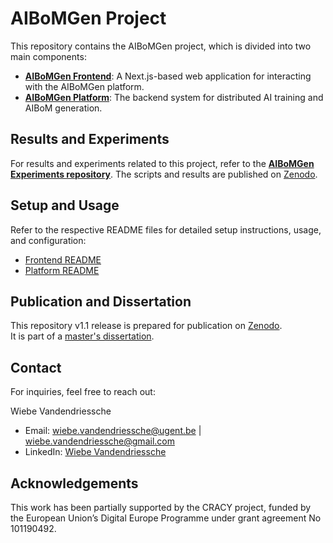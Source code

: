 # AIBoMGen Project

This repository contains the AIBoMGen project, which is divided into two main components:

- **[AIBoMGen Frontend](./aibomgen-frontend/README.md)**: A Next.js-based web application for interacting with the AIBoMGen platform.
- **[AIBoMGen Platform](./aibomgen-platform/README.md)**: The backend system for distributed AI training and AIBoM generation.

## Results and Experiments

For results and experiments related to this project, refer to the **[AIBoMGen Experiments repository](https://github.com/wiebe-vandendriessche/AIBoMGen-experiments)**.
The scripts and results are published on [Zenodo](https://zenodo.org/records/15505280).

## Setup and Usage

Refer to the respective README files for detailed setup instructions, usage, and configuration:
- [Frontend README](./aibomgen-frontend/README.md)
- [Platform README](./aibomgen-platform/README.md)

## Publication and Dissertation

This repository v1.1 release is prepared for publication on [Zenodo](https://zenodo.org/records/15536533).  
It is part of a [master's dissertation]().

## Contact

For inquiries, feel free to reach out:

Wiebe Vandendriessche  
- Email: wiebe.vandendriessche@ugent.be | wiebe.vandendriessche@gmail.com  
- LinkedIn: [Wiebe Vandendriessche](https://www.linkedin.com/in/wiebe-vandendriessche/?locale=en_US)

## Acknowledgements

This work has been partially supported by the CRACY project, funded by the European Union’s Digital Europe Programme under grant agreement No 101190492.

